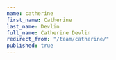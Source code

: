 ```yaml
---
name: catherine
first_name: Catherine
last_name: Devlin
full_name: Catherine Devlin
redirect_from: "/team/catherine/"
published: true
---
```


